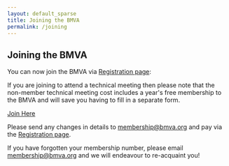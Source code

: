```yaml
---
layout: default_sparse
title: Joining the BMVA
permalink: /joining
---
```


## Joining the BMVA

You can now join the BMVA via [Registration page](https://bmva.charitysuite.com/events/dwonyclg):


If you are joining to attend a technical meeting then please note that the
non-member technical meeting cost includes a year's free membership to the
BMVA and will save you having to fill in a separate form.

<a class="btn btn-warning" role="button" href="https://bmva.charitysuite.com/events/dwonyclg">Join Here</a></strong></span>
</div>


Please send any changes in details to
[membership@bmva.org](mailto:membership@bmva.org) and pay via the
[Registration page](https://bmva.charitysuite.com/events/dwonyclg).




If you have forgotten your membership number, please email
[membership@bmva.org](mailto:membership@bmva.org) and we will endeavour to
re-acquaint you!
